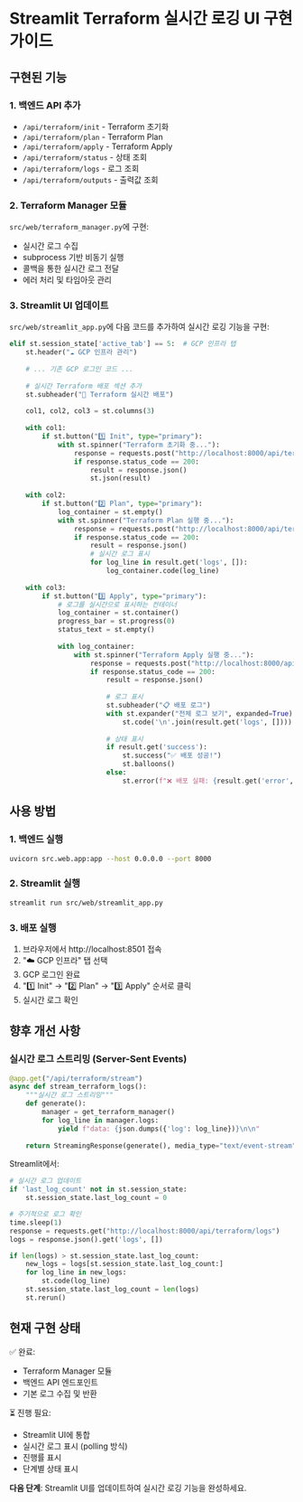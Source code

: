 # Streamlit Terraform 실시간 로깅 UI 구현 가이드

## 구현된 기능

### 1. 백엔드 API 추가
- `/api/terraform/init` - Terraform 초기화
- `/api/terraform/plan` - Terraform Plan
- `/api/terraform/apply` - Terraform Apply  
- `/api/terraform/status` - 상태 조회
- `/api/terraform/logs` - 로그 조회
- `/api/terraform/outputs` - 출력값 조회

### 2. Terraform Manager 모듈
`src/web/terraform_manager.py`에 구현:
- 실시간 로그 수집
- subprocess 기반 비동기 실행
- 콜백을 통한 실시간 로그 전달
- 에러 처리 및 타임아웃 관리

### 3. Streamlit UI 업데이트

`src/web/streamlit_app.py`에 다음 코드를 추가하여 실시간 로깅 기능을 구현:

```python
elif st.session_state['active_tab'] == 5:  # GCP 인프라 탭
    st.header("☁️ GCP 인프라 관리")
    
    # ... 기존 GCP 로그인 코드 ...
    
    # 실시간 Terraform 배포 섹션 추가
    st.subheader("🚀 Terraform 실시간 배포")
    
    col1, col2, col3 = st.columns(3)
    
    with col1:
        if st.button("1️⃣ Init", type="primary"):
            with st.spinner("Terraform 초기화 중..."):
                response = requests.post("http://localhost:8000/api/terraform/init")
                if response.status_code == 200:
                    result = response.json()
                    st.json(result)
    
    with col2:
        if st.button("2️⃣ Plan", type="primary"):
            log_container = st.empty()
            with st.spinner("Terraform Plan 실행 중..."):
                response = requests.post("http://localhost:8000/api/terraform/plan")
                if response.status_code == 200:
                    result = response.json()
                    # 실시간 로그 표시
                    for log_line in result.get('logs', []):
                        log_container.code(log_line)
    
    with col3:
        if st.button("3️⃣ Apply", type="primary"):
            # 로그를 실시간으로 표시하는 컨테이너
            log_container = st.container()
            progress_bar = st.progress(0)
            status_text = st.empty()
            
            with log_container:
                with st.spinner("Terraform Apply 실행 중..."):
                    response = requests.post("http://localhost:8000/api/terraform/apply")
                    if response.status_code == 200:
                        result = response.json()
                        
                        # 로그 표시
                        st.subheader("📋 배포 로그")
                        with st.expander("전체 로그 보기", expanded=True):
                            st.code('\n'.join(result.get('logs', [])))
                        
                        # 상태 표시
                        if result.get('success'):
                            st.success("✅ 배포 성공!")
                            st.balloons()
                        else:
                            st.error(f"❌ 배포 실패: {result.get('error', 'Unknown error')}")
```

## 사용 방법

### 1. 백엔드 실행
```bash
uvicorn src.web.app:app --host 0.0.0.0 --port 8000
```

### 2. Streamlit 실행
```bash
streamlit run src/web/streamlit_app.py
```

### 3. 배포 실행
1. 브라우저에서 http://localhost:8501 접속
2. "☁️ GCP 인프라" 탭 선택
3. GCP 로그인 완료
4. "1️⃣ Init" → "2️⃣ Plan" → "3️⃣ Apply" 순서로 클릭
5. 실시간 로그 확인

## 향후 개선 사항

### 실시간 로그 스트리밍 (Server-Sent Events)
```python
@app.get("/api/terraform/stream")
async def stream_terraform_logs():
    """실시간 로그 스트리밍"""
    def generate():
        manager = get_terraform_manager()
        for log_line in manager.logs:
            yield f"data: {json.dumps({'log': log_line})}\n\n"
    
    return StreamingResponse(generate(), media_type="text/event-stream")
```

Streamlit에서:
```python
# 실시간 로그 업데이트
if 'last_log_count' not in st.session_state:
    st.session_state.last_log_count = 0

# 주기적으로 로그 확인
time.sleep(1)
response = requests.get("http://localhost:8000/api/terraform/logs")
logs = response.json().get('logs', [])

if len(logs) > st.session_state.last_log_count:
    new_logs = logs[st.session_state.last_log_count:]
    for log_line in new_logs:
        st.code(log_line)
    st.session_state.last_log_count = len(logs)
    st.rerun()
```

## 현재 구현 상태

✅ 완료:
- Terraform Manager 모듈
- 백엔드 API 엔드포인트
- 기본 로그 수집 및 반환

⏳ 진행 필요:
- Streamlit UI에 통합
- 실시간 로그 표시 (polling 방식)
- 진행률 표시
- 단계별 상태 표시

**다음 단계**: Streamlit UI를 업데이트하여 실시간 로깅 기능을 완성하세요.
